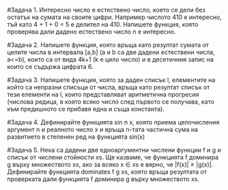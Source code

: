 #Задача 1.
Интересно число е естествено число, което се дели без остатък на сумата на своите
цифри. Например числото 410 е интересно, тъй като 4 + 1 + 0 = 5 е делител на 410. Напишете
функция, която проверява дали дадено естествено число n е интересно.

#Задача 2.
Напишете функция, която връща като резултат сумата от целите числа в интервала
[a,b] (a и b са две дадени естествени числа, a<=b), които са от вида 4k+1 (k е цяло число) и в
десетичния запис на които се съдържа цифрата 6.

#Задача 3.
Напишете функция, която за даден списък l, елементите на който са непразни
списъци от числа, връща като резултат списък от тези елементи на l, които представляват
аритметична прогресия (числова редица, в която всяко число след първото се получава, като
към предишното се прибавя една и съща константа).

#Задача 4.
Дефинирайте функцията sin n x, която приема целочисления аргумент n и реалното
число x и връща n-тата частична сума на развитието в степенен ред на функцията sin(x)

#Задача 5.
Нека са дадени две едноаргументни числени функции f и g и списък от числени
стойности xs. Ще казваме, че функцията f доминира g върху множеството xs, ако за всяко x ∈ xs
е вярно, че |f(x)| ≥ |g(x)|. Дефинирайте функцията dominates f g xs, която връща резултата от проверката дали функцията f доминира g върху множеството xs.
